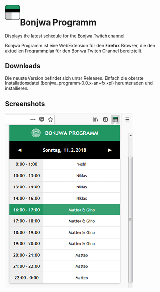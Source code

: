 <img src="dist/icons/icon48.png" align="left" />

# Bonjwa Programm
Displays the latest schedule for the [Bonjwa Twitch channel](https://www.twitch.tv/bonjwa)

Bonjwa Programm ist eine WebExtension für den **Firefox** Browser, die den aktuellen Programmplan für den Bonjwa Twitch Channel bereitstellt.

## Downloads

Die neuste Version befindet sich unter [Releases](https://github.com/virtuaCode/bonjwa-programm/releases). Einfach die oberste Installationsdatei (bonjwa_programm-0.0.x-an+fx.xpi) herunterladen und installieren.

## Screenshots

![Screenshot 1](screenshots/screenshot_1.png?raw=true "Popup")

